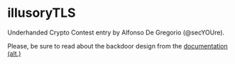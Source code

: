 # illusoryTLS

Underhanded Crypto Contest entry by Alfonso De Gregorio (@secYOUre).

Please, be sure to read about the backdoor design from the [documentation](https://github.com/secYOUre/illusoryTLS/doc/adg-illusoryTLS-design.txt) [(alt.)](../adg-illusoryTLS-design.txt)
